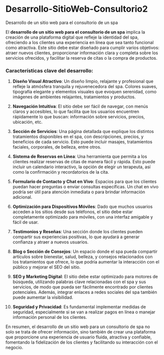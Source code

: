 # Desarrollo-SitioWeb-Consultorio2
Desarrollo de un sitio web para el consultorio de un spa


El **desarrollo de un sitio web para el consultorio de un spa** implica la creación de una plataforma digital que refleje la identidad del spa, ofreciendo a los clientes una experiencia en línea que sea tanto funcional como atractiva. Este sitio debe estar diseñado para cumplir varios objetivos: atraer nuevos clientes, proporcionar información clara y completa sobre los servicios ofrecidos, y facilitar la reserva de citas o la compra de productos.

### Características clave del desarrollo:

1. **Diseño Visual Atractivo**: Un diseño limpio, relajante y profesional que refleje la atmósfera tranquila y rejuvenecedora del spa. Colores suaves, tipografía elegante y elementos visuales que evoquen serenidad, como imágenes de ambientes relajantes, tratamientos y productos.

2. **Navegación Intuitiva**: El sitio debe ser fácil de navegar, con menús claros y accesibles, lo que facilita que los usuarios encuentren rápidamente lo que buscan: información sobre servicios, precios, ubicación, etc.

3. **Sección de Servicios**: Una página detallada que explique los distintos tratamientos disponibles en el spa, con descripciones, precios, y beneficios de cada servicio. Esto puede incluir masajes, tratamientos faciales, corporales, de belleza, entre otros.

4. **Sistema de Reservas en Línea**: Una herramienta que permita a los clientes realizar reservas de citas de manera fácil y rápida. Esto puede incluir un calendario interactivo, la opción de elegir un terapeuta, así como la confirmación y recordatorios de la cita.

5. **Formulario de Contacto y Chat en Vivo**: Espacios para que los clientes puedan hacer preguntas o enviar consultas específicas. Un chat en vivo podría ser útil para atención inmediata o para brindar información adicional.

6. **Optimización para Dispositivos Móviles**: Dado que muchos usuarios acceden a los sitios desde sus teléfonos, el sitio debe estar completamente optimizado para móviles, con una interfaz amigable y fácil de usar.

7. **Testimonios y Reseñas**: Una sección donde los clientes pueden compartir sus experiencias positivas, lo que ayudará a generar confianza y atraer a nuevos usuarios.

8. **Blog o Sección de Consejos**: Un espacio donde el spa pueda compartir artículos sobre bienestar, salud, belleza, y consejos relacionados con los tratamientos que ofrece, lo que podría aumentar la interacción con el público y mejorar el SEO del sitio.

9. **SEO y Marketing Digital**: El sitio debe estar optimizado para motores de búsqueda, utilizando palabras clave relacionadas con el spa y sus servicios, de modo que pueda ser fácilmente encontrado por clientes potenciales. Además, integrar enlaces a redes sociales del spa también puede aumentar la visibilidad.

10. **Seguridad y Privacidad**: Es fundamental implementar medidas de seguridad, especialmente si se van a realizar pagos en línea o manejar información personal de los clientes.

En resumen, el desarrollo de un sitio web para un consultorio de spa no solo se trata de ofrecer información, sino también de crear una plataforma que proporcione una experiencia de usuario fluida, atractiva y confiable, fomentando la fidelización de los clientes y facilitando su interacción con el negocio.